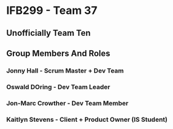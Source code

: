 # IFB299 - Team 37

## Unofficially Team Ten

## Group Members And Roles

### Jonny Hall - Scrum Master + Dev Team
### Oswald DOring - Dev Team Leader
### Jon-Marc Crowther - Dev Team Member
### Kaitlyn Stevens - Client + Product Owner (IS Student)
